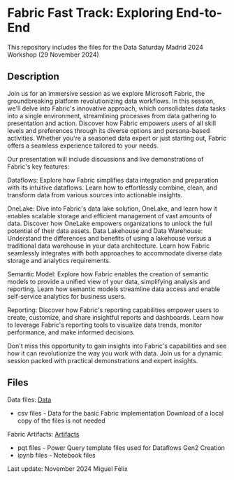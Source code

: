 # Fabric Fast Track: Exploring End-to-End

This repository includes the files for the Data Saturday Madrid 2024 Workshop (29 November 2024)


## Description

Join us for an immersive session as we explore Microsoft Fabric, the groundbreaking platform revolutionizing data workflows. In this session, we'll delve into Fabric's innovative approach, which consolidates data tasks into a single environment, streamlining processes from data gathering to presentation and action.
Discover how Fabric empowers users of all skill levels and preferences through its diverse options and persona-based activities. Whether you're a seasoned data expert or just starting out, Fabric offers a seamless experience tailored to your needs.

Our presentation will include discussions and live demonstrations of Fabric's key features:

Dataflows: Explore how Fabric simplifies data integration and preparation with its intuitive dataflows. Learn how to effortlessly combine, clean, and transform data from various sources into actionable insights.

OneLake: Dive into Fabric's data lake solution, OneLake, and learn how it enables scalable storage and efficient management of vast amounts of data. Discover how OneLake empowers organizations to unlock the full potential of their data assets.
Data Lakehouse and Data Warehouse: Understand the differences and benefits of using a lakehouse versus a traditional data warehouse in your data architecture. Learn how Fabric seamlessly integrates with both approaches to accommodate diverse data storage and analytics requirements.

Semantic Model: Explore how Fabric enables the creation of semantic models to provide a unified view of your data, simplifying analysis and reporting. Learn how semantic models streamline data access and enable self-service analytics for business users.

Reporting: Discover how Fabric's reporting capabilities empower users to create, customize, and share insightful reports and dashboards. Learn how to leverage Fabric's reporting tools to visualize data trends, monitor performance, and make informed decisions.

Don't miss this opportunity to gain insights into Fabric's capabilities and see how it can revolutionize the way you work with data. Join us for a dynamic session packed with practical demonstrations and expert insights.


## Files

Data files: [Data](https://github.com/MASFelixPBI/DataSaturdaysMadrid24/tree/main/Files/Data)
* csv files - Data for the basic Fabric implementation
Download of a local copy of the files is not needed

Fabric Artifacts: [Artifacts](https://github.com/MASFelixPBI/DataSaturdaysMadrid24/tree/main/Files/Artifacts)
* pqt files - Power Query template files used for Dataflows Gen2 Creation
* ipynb files - Notebook files


Last update: November 2024 Miguel Félix
